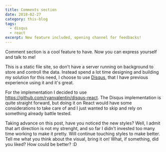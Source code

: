```yaml
---
title: Comments section
date: 2018-02-27
category: this-blog
tags:
  - disqus
  - react
excerpt: New feature included, opening channel for feedbacks!
---
```


Comment section is a cool feature to have. Now you can express yourself and talk to me!

This is a static file site, so don't have a server running on background to store and controll the data. Instead spend a lot time designing and building my solution for this need, I choose to use [Disqus](http://disqus.com), that I have previous experience using it and it's great.

For the implementation I decided to use https://github.com/ryanvalentin/disqus-react. The Disqus implementation is quite straight forward, but doing it on React would have some considerations to take care of and I just wanted to skip and rely on something already battle tested.

Taking advance on this post, have you noticed the new styles? Well, I admit that art direction is not my strenght, and so far I didn't invested too many time working to make it pretty. Will continue touching styles to make better. Tell me what you think about the visual, bring it on! What, if something, did you liked? How could be better? :D
